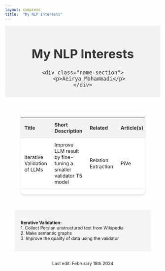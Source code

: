 ```yaml
---
layout: compress
title:  "My NLP Interests"
---
```


<!-- <html lang="en"> -->
<head>
<meta charset="UTF-8">
<meta name="viewport" content="width=device-width, initial-scale=1.0">
<!-- <title>Stylish Table Layout</title> -->
<style>
    . {
        padding: 20px;
    }

    body {
        font-family: Arial, sans-serif;
        background-color: #f8f9fa;
        margin: 0;
        padding: 0;
    }

    .container {
        width: 80%;
        margin: 50px auto;
        background-color: #fff;
        border-radius: 8px;
        box-shadow: 0 4px 6px rgba(0, 0, 0, 0.1);
        overflow: hidden;
    }

    .title {
        text-align: center;
        padding: 10px 0;
        background-color: #f2f2f2;
        color: #333;
        font-size: 20px;
        margin-bottom: 10px;
    }

    .name-section {
        text-align: center;
        margin-top: 20px;
    }

    table {
        width: 100%;
        border-collapse: collapse;
    }

    th, td {
        padding: 12px;
        text-align: left;
        border-bottom: 1px solid #e0e0e0;
    }

    th {
        background-color: #f2f2f2;
        color: #333;
    }

    tr:hover {
        background-color: #f5f5f5;
    }

    .paragraphs {
        width: 80%;
        padding: 20px;
        background-color: #f5f5f5;
        border-radius: 8px;
        margin-bottom: 20px;
        margin: 30px auto;
    }
</style>
</head>

<body>

<div class="title">
    <h1>My NLP Interests</h1>

    <div class="name-section">
        <p>Aeirya Mohammadi</p>
    </div>
</div>

<div class="container">
    <table>
        <thead>
            <tr>
                <th>Title</th>
                <th>Short Description</th>
                <th>Related</th>
                <th>Article(s)</th>
            </tr>
        </thead>
        <tbody>
            <tr>
                <td>Iterative Validation of LLMs</td>
                <td>Improve LLM result by fine-tuning a smaller validator T5 model</td>
                <td>Relation Extraction</td>
                <td>PiVe</td>
            </tr>
            <!-- <tr>
                <td>Data 4</td>
                <td>Data 5</td>
                <td>Data 6</td>
            </tr>
            <tr>
                <td>Data 7</td>
                <td>Data 8</td>
                <td>Data 9</td>
            </tr> -->
        </tbody>
    </table>
</div>

<div class="paragraphs">
    <p><strong>Iterative Validation:</strong>  <br>
    1. Collect Persian unstructured text from Wikipedia <br>
    2. Make semantic graphs <br>
    3. Improve the quality of data using the validator <br>
    </p>
    <!-- <p><strong>Data 4:</strong> This is an explanation of what Data 4 represents.</p>
    <p><strong>Data 7:</strong> This is an explanation of what Data 7 represents.</p> -->
</div>

<!-- todo: use a seperate class for this -->
<div class="name-section">
    <p>Last edit: Februrary 18th 2024</p>
</div>


</body>
<!-- </html> -->

